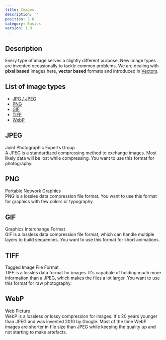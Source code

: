 ```yaml
---
title: Images
description: ''
position: 2.6
category: Basics
version: 1.0
---
```

## Description

Every type of image serves a slightly different purpose.
New image types are invented occasionally to tackle common problems.
We are dealing with **pixel based** images here, **vector based** formats and introduced in [Vectors](/basics/vectors).

## List of image types

- [JPG / JPEG](#jpeg)
- [PNG](#png)
- [GIF](#gif)
- [TIFF](#tiff)
- [WebP](#webp)

## JPEG
Joint Photographic Experts Group<br>
A JPEG is a standardized compressing method to exchange images.
Most likely data will be lost while compressing.
You want to use this format for photography.

## PNG
Portable Network Graphics<br>
PNG is a lossles data compression file format.
You want to use this format for graphics with few colors or typography.

## GIF
Graphics Interchange Format<br>
GIF is a lossless data compression file format, which can handle multiple layers to build sequences.
You want to use this format for short animations.

## TIFF
Tagged Image File Format<br>
TIFF is a lossles data format for images.
It's capabale of holding much more information than a JPEG, which makes the files a lot larger.
You want to use this format for raw photography.

## WebP
Web Picture<br>
WebP is a lossless *or* lossy compression for images. It's 20 years younger than JPEG and was invented 2010 by Google. Most of the time WebP images are shorter in file size than JPEG while keeping the quality up and not starting to make artefacts.
